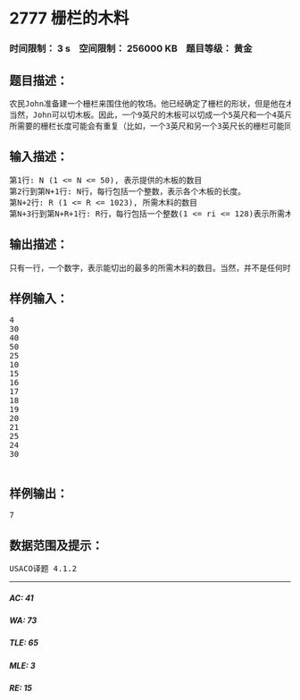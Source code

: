 # 2777 栅栏的木料   
### 时间限制： 3 s&nbsp;&nbsp;&nbsp;&nbsp;空间限制： 256000 KB&nbsp;&nbsp;&nbsp;&nbsp;题目等级： 黄金  
## 题目描述：  

<pre>
农民John准备建一个栅栏来围住他的牧场。他已经确定了栅栏的形状，但是他在木料方面有些问题。当地的杂货储存商扔给John一些木板，而John必须从这些木板中找出尽可能多所需的木料。
当然，John可以切木板。因此，一个9英尺的木板可以切成一个5英尺和一个4英尺的木料 (当然也能切成3个3英尺的，等等)。John有一把（完美的）梦之锯，因此他在切木料时，不会有木料的损失。
所需要的栅栏长度可能会有重复（比如，一个3英尺和另一个3英尺长的栅栏可能同时都需要）。所需要的木料规格都已经给定。你不必切出更多木料，那没有用。
</pre>
  
  
## 输入描述：  

<pre>
第1行: N (1 <= N <= 50), 表示提供的木板的数目
第2行到第N+1行: N行，每行包括一个整数，表示各个木板的长度。
第N+2行: R (1 <= R <= 1023), 所需木料的数目
第N+3行到第N+R+1行: R行，每行包括一个整数(1 <= ri <= 128)表示所需木料的长度。
</pre>
  
  
## 输出描述：  

<pre>
只有一行，一个数字，表示能切出的最多的所需木料的数目。当然，并不是任何时候都能切出所有所需木料。
</pre>
  
  
## 样例输入：  

<pre>
4  
30  
40  
50  
25  
10  
15  
16  
17  
18  
19  
20  
21  
25  
24  
30
 
</pre>
  
  
## 样例输出：  

<pre>
7
</pre>
  
  
## 数据范围及提示：  

<pre>
USACO译题 4.1.2
</pre>
  
  
***  

##### AC: 41  
##### WA: 73  
##### TLE: 65  
##### MLE: 3  
##### RE: 15  
